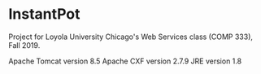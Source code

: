 # InstantPot
Project for Loyola University Chicago's Web Services class (COMP 333), Fall 2019.

Apache Tomcat version 8.5
Apache CXF version 2.7.9
JRE version 1.8
